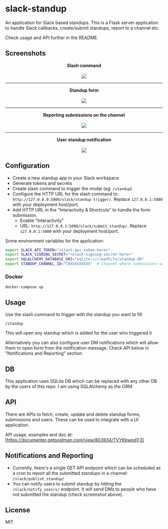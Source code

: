 # slack-standup

An application for Slack based standups. This is a Flask server application to
handle Slack callbacks, create/submit standups, report to a channel etc.

Check usage and API further in the README.

## Screenshots

<p align="center">
    <b>Slash command</b><br/><br/>
    <img src="https://i.imgur.com/LYXXTax.png" />
</p>

---

<p align="center">
    <b>Standup form</b><br/><br/>
    <img src="https://i.imgur.com/XemSNPf.png" />
</p>

---

<p align="center">
    <b>Reporting submissions on the channel</b><br/><br/>
    <img src="https://i.imgur.com/Ns4YLd2.png" />
</p>

---

<p align="center">
    <b>User standup notification</b><br/><br/>
    <img src="https://i.imgur.com/V6kxTCS.png" />
</p>



## Configuration

* Create a new standup app in your Slack workspace
* Generate tokens and secrets
* Create slash command to trigger the modal (eg: `/standup`)
* Configure the HTTP URL for the slash command to: `http://127.0.0.0:5000/slack/standup-trigger/`. Replace `127.0.0.1:5000` with your deployment host/port.
* Add HTTP URL in the "Interactivity & Shortcuts" to handle the form submission.
    * Enable "Interactivity"
    * URL: `http://127.0.0.1:5000/slack/submit_standup/`. Replace `127.0.0.1:5000` with your deployment host/port.

Some environment variables for the application:

```bash
export SLACK_API_TOKEN="<slack-api-token-here>"
export SLACK_SIGNING_SECRET="<slack-signing-secret-here>"
export SQLALCHEMY_DATABASE_URI="sqlite:////path/to/standup.db"
export STANDUP_CHANNEL_ID="C0XXXXXXXXX"  # Channel where submissions will be posted
```

### Docker

`docker-compose up`

## Usage

Use the slash command to trigger with the standup you want to fill

`/standup`

This will open any standup which is added for the user who triggered it

Alternatively you can also configure user DM notifications which will allow
them to open form from the notification message. Check API below in
"Notifications and Reporting" section

## DB

This application uses SQLite DB which can be replaced with any other DB by the
users of this repo. I am using SQLAlchemy as the ORM.

## API

There are APIs to fetch, create, update and delete standup forms, submissions
and users. These can be used to integrate with a UI application.

API usage, examples and doc at: [https://documenter.getpostman.com/view/803934/TVYKbwpd][3]


## Notifications and Reporting

* Currently, there's a single GET API endpoint which can be scheduled as a cron
  to report all the submitted standups in a channel: `/slack/publish_standup/`
* You can notify users to submit standup by hitting the `/slack/notify_usesrs/`
  endpoint. It will send DMs to people who have not submitted the standup
  (check screenshot above).

## License

MIT


[0]: https://i.imgur.com/LYXXTax.png
[1]: https://i.imgur.com/XemSNPf.png
[2]: https://i.imgur.com/Ns4YLd2.png
[3]: https://documenter.getpostman.com/view/803934/TVYKbwpd
[4]: https://api.slack.com/surfaces#modals
[5]: https://bit.ly/340PukR
[6]: https://i.imgur.com/l94Tg4U.png
[7]: https://github.com/vipul-sharma20/slack-standup/releases/tag/v0.3-beta
